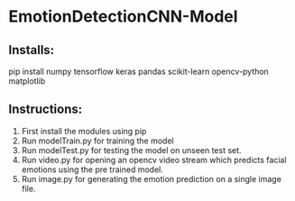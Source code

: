 # EmotionDetectionCNN-Model

## Installs:
pip install numpy tensorflow keras pandas scikit-learn opencv-python matplotlib

## Instructions:
1) First install the modules using pip
2) Run modelTrain.py for training the model
3) Run modelTest.py for testing the model on unseen test set.
4) Run video.py for opening an opencv video stream which predicts facial emotions using the pre trained model.
5) Run image.py for generating the emotion prediction on a single image file.
   
